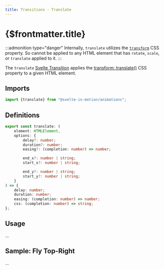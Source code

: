 ```yaml
---
title: Transitions - Translate
---
```


# {$frontmatter.title}

:::admonition type="danger"
Internally, `translate` utilizes the [`transform`](https://developer.mozilla.org/en-US/docs/Web/CSS/transform) CSS property. So cannot be applied to any HTML element that has `rotate`, `scale`, or `translate` applied to it.
:::

The `translate` [Svelte Transition](https://svelte.dev/docs#template-syntax-element-directives-transition-fn) applies the [transform: translate()](https://developer.mozilla.org/en-US/docs/Web/CSS/transform-function/translate) CSS property to a given HTML element.

## Imports

```typescript
import {translate} from "@svelte-in-motion/animations";
```

## Definitions

```typescript
export const translate: (
    element: HTMLElement,
    options: {
        delay?: number;
        duration?: number;
        easing?: (completion: number) => number;

        end_x?: number | string;
        start_x?: number | string;

        end_y?: number | string;
        start_y?: number | string;
    }
) => {
    delay: number;
    duration: number;
    easing: (completion: number) => number;
    css: (completion: number) => string;
};
```

## Usage

...

## Sample: Fly Top-Right

...
